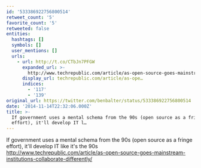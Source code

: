 ```yaml
---
id: '533386922756800514'
retweet_count: '5'
favorite_count: '5'
retweeted: false
entities:
  hashtags: []
  symbols: []
  user_mentions: []
  urls:
    - url: http://t.co/CTbJn7PFGW
      expanded_url: >-
        http://www.techrepublic.com/article/as-open-source-goes-mainstream-institutions-collaborate-differently/
      display_url: techrepublic.com/article/as-ope…
      indices:
        - '117'
        - '139'
original_url: https://twitter.com/benbalter/status/533386922756800514
date: '2014-11-14T22:32:06.000Z'
title: >-
  If government uses a mental schema from the 90s (open source as a fringe
  effort), it'll develop IT l…
---
```


If government uses a mental schema from the 90s (open source as a fringe effort), it'll develop IT like it's the 90s http://www.techrepublic.com/article/as-open-source-goes-mainstream-institutions-collaborate-differently/